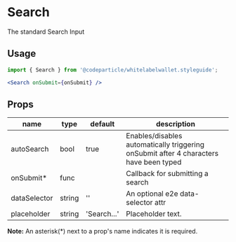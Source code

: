# Search

The standard Search Input

## Usage

```jsx
import { Search } from '@codeparticle/whitelabelwallet.styleguide';

<Search onSubmit={onSubmit} />
```

## Props

| name | type | default | description |
| ---- | ---- | ------- | ----------- |
| autoSearch | bool | true | Enables/disables automatically triggering onSubmit after 4 characters have been typed |
| onSubmit* | func |  | Callback for submitting a search |
| dataSelector | string | '' | An optional e2e data-selector attr |
| placeholder | string | 'Search...' | Placeholder text. |

**Note:** An asterisk(*) next to a prop's name indicates it is required.